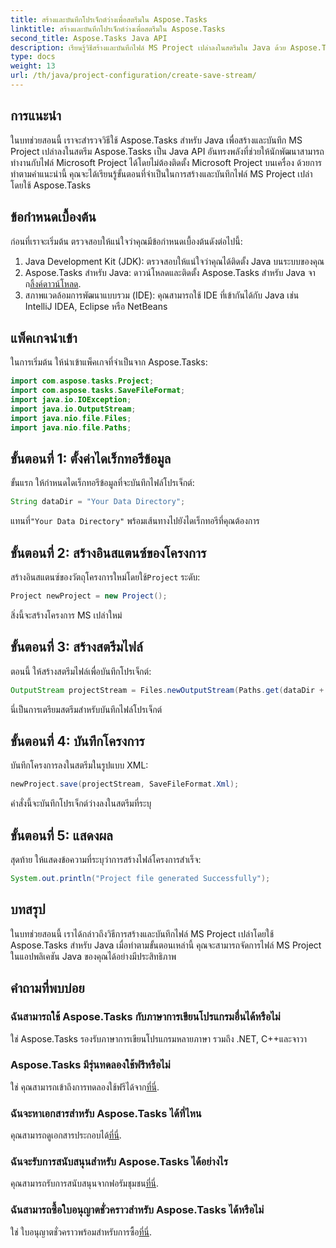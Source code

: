 ```yaml
---
title: สร้างและบันทึกโปรเจ็กต์ว่างเพื่อสตรีมใน Aspose.Tasks
linktitle: สร้างและบันทึกโปรเจ็กต์ว่างเพื่อสตรีมใน Aspose.Tasks
second_title: Aspose.Tasks Java API
description: เรียนรู้วิธีสร้างและบันทึกไฟล์ MS Project เปล่าลงในสตรีมใน Java ด้วย Aspose.Tasks ซึ่งทำให้งานการจัดการโครงการง่ายขึ้นได้อย่างง่ายดาย
type: docs
weight: 13
url: /th/java/project-configuration/create-save-stream/
---
```

## การแนะนำ
ในบทช่วยสอนนี้ เราจะสำรวจวิธีใช้ Aspose.Tasks สำหรับ Java เพื่อสร้างและบันทึก MS Project เปล่าลงในสตรีม Aspose.Tasks เป็น Java API อันทรงพลังที่ช่วยให้นักพัฒนาสามารถทำงานกับไฟล์ Microsoft Project ได้โดยไม่ต้องติดตั้ง Microsoft Project บนเครื่อง ด้วยการทำตามคำแนะนำนี้ คุณจะได้เรียนรู้ขั้นตอนที่จำเป็นในการสร้างและบันทึกไฟล์ MS Project เปล่าโดยใช้ Aspose.Tasks
## ข้อกำหนดเบื้องต้น
ก่อนที่เราจะเริ่มต้น ตรวจสอบให้แน่ใจว่าคุณมีข้อกำหนดเบื้องต้นดังต่อไปนี้:
1. Java Development Kit (JDK): ตรวจสอบให้แน่ใจว่าคุณได้ติดตั้ง Java บนระบบของคุณ
2.  Aspose.Tasks สำหรับ Java: ดาวน์โหลดและติดตั้ง Aspose.Tasks สำหรับ Java จาก[ลิ้งค์ดาวน์โหลด](https://releases.aspose.com/tasks/java/).
3. สภาพแวดล้อมการพัฒนาแบบรวม (IDE): คุณสามารถใช้ IDE ที่เข้ากันได้กับ Java เช่น IntelliJ IDEA, Eclipse หรือ NetBeans

## แพ็คเกจนำเข้า
ในการเริ่มต้น ให้นำเข้าแพ็คเกจที่จำเป็นจาก Aspose.Tasks:
```java
import com.aspose.tasks.Project;
import com.aspose.tasks.SaveFileFormat;
import java.io.IOException;
import java.io.OutputStream;
import java.nio.file.Files;
import java.nio.file.Paths;
```

## ขั้นตอนที่ 1: ตั้งค่าไดเร็กทอรีข้อมูล
ขั้นแรก ให้กำหนดไดเร็กทอรีข้อมูลที่จะบันทึกไฟล์โปรเจ็กต์:
```java
String dataDir = "Your Data Directory";
```
 แทนที่`"Your Data Directory"` พร้อมเส้นทางไปยังไดเร็กทอรีที่คุณต้องการ
## ขั้นตอนที่ 2: สร้างอินสแตนซ์ของโครงการ
 สร้างอินสแตนซ์ของวัตถุโครงการใหม่โดยใช้`Project` ระดับ:
```java
Project newProject = new Project();
```
สิ่งนี้จะสร้างโครงการ MS เปล่าใหม่
## ขั้นตอนที่ 3: สร้างสตรีมไฟล์
ตอนนี้ ให้สร้างสตรีมไฟล์เพื่อบันทึกโปรเจ็กต์:
```java
OutputStream projectStream = Files.newOutputStream(Paths.get(dataDir + "EmptyProjectSaveStream_out.xml"));
```
นี่เป็นการเตรียมสตรีมสำหรับบันทึกไฟล์โปรเจ็กต์
## ขั้นตอนที่ 4: บันทึกโครงการ
บันทึกโครงการลงในสตรีมในรูปแบบ XML:
```java
newProject.save(projectStream, SaveFileFormat.Xml);
```
คำสั่งนี้จะบันทึกโปรเจ็กต์ว่างลงในสตรีมที่ระบุ
## ขั้นตอนที่ 5: แสดงผล
สุดท้าย ให้แสดงข้อความที่ระบุว่าการสร้างไฟล์โครงการสำเร็จ:
```java
System.out.println("Project file generated Successfully");
```

## บทสรุป
ในบทช่วยสอนนี้ เราได้กล่าวถึงวิธีการสร้างและบันทึกไฟล์ MS Project เปล่าโดยใช้ Aspose.Tasks สำหรับ Java เมื่อทำตามขั้นตอนเหล่านี้ คุณจะสามารถจัดการไฟล์ MS Project ในแอปพลิเคชัน Java ของคุณได้อย่างมีประสิทธิภาพ
## คำถามที่พบบ่อย
### ฉันสามารถใช้ Aspose.Tasks กับภาษาการเขียนโปรแกรมอื่นได้หรือไม่
ใช่ Aspose.Tasks รองรับภาษาการเขียนโปรแกรมหลายภาษา รวมถึง .NET, C++และจาวา
### Aspose.Tasks มีรุ่นทดลองใช้ฟรีหรือไม่
 ใช่ คุณสามารถเข้าถึงการทดลองใช้ฟรีได้จาก[ที่นี่](https://releases.aspose.com/).
### ฉันจะหาเอกสารสำหรับ Aspose.Tasks ได้ที่ไหน
 คุณสามารถดูเอกสารประกอบได้[ที่นี่](https://reference.aspose.com/tasks/java/).
### ฉันจะรับการสนับสนุนสำหรับ Aspose.Tasks ได้อย่างไร
 คุณสามารถรับการสนับสนุนจากฟอรัมชุมชน[ที่นี่](https://forum.aspose.com/c/tasks/15).
### ฉันสามารถซื้อใบอนุญาตชั่วคราวสำหรับ Aspose.Tasks ได้หรือไม่
 ใช่ ใบอนุญาตชั่วคราวพร้อมสำหรับการซื้อ[ที่นี่](https://purchase.aspose.com/temporary-license/).